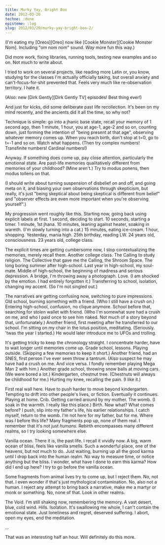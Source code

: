 ```yaml
---
title: Murky Yay, Bright Boo
date: 2012-03-20
techne: :done
episteme: :log
slug: 2012/03/20/murky-yay-bright-boo-2/
---
```


(I'm eating my [Oreos][Oreo] now like [Cookie Monster][Cookie Monster Nom]. Including "om nom nom" sound. *Way* more fun this way.)

Did more work, fixing libraries, running tools, testing new examples and so on. Not much to write about.

I tried to work on several projects, like reading more Latin or, you know, studying for the classes I'm actually officially taking, but overall anxiety and can't-focus-for-shit prevented that. Feels very much like re-observation territory. I hate it.

(Also: new [Dirk Gently][Dirk Gently TV] episodes! Best thing ever!)

And just for kicks, did some deliberate past life recollection. It's been on my mind recently, and the ancients did it all the time, so why not? 

Technique is simple: go into a jhanic base state, recall your memory of 1 second ago, then 1 minute, 1 hour, you at age-1, age-2 and so on, counting down, just forming the intention of "being present at that age", observing whatever memory comes up. When you reach birth, don't stop at t=0, go to t=-1 and so on. Watch what happens. (Then try complex numbers! Transfinite numbers! Cardinal numbers!)

Anyway. If something does come up, pay close attention, particularly the emotional state. Are past-life memories qualitatively different from memories of your childhood? (Mine aren't.) Try to modus ponens, then modus tollens on that.

(I should write about turning suspension of disbelief on and off, and going meta on it, and biasing your own observations through skepticism, but really, it's just "being skeptical about being skeptical is different from belief" and "observer effects are even more important when you're observing yourself".)

My progression went roughly like this. Starting now, going back using explicit labels at first. 1 second, deciding to start. 10 seconds, starting a timer. 1 minute, 1st jhana. 10 minutes, leaning against heater, soaking in warmth. (I'm slowly turning into a cat.) 15 minutes, eating ice-cream. 1 hour, shopping. Yesterday, mania high. 25th birthday, reading LW. 24 years old, consciousness. 23 years old, college class. 

The explicit times are getting cumbersome now, I stop contextualizing the memories, merely recall them. Another college class. The Calling to study religion. The Collective that gave me the Calling, the Shroom Space. The long boring summer after high-school. Last year in high-school, my soul-mate. Middle of high-school, the beginning of madness and serious depression. A bridge, I'm throwing away a photograph. Love. (I am shocked by the emotion. I had entirely forgotten it.) Transferring to school, isolation, changing my accent. (So I'm not singled out.) 

The narratives are getting confusing now, switching to pure impressions. Old school, burning something with a friend. (Who I still have a crush on.) Entering high-school, confusion, no clique anymore. School before that, searching for stolen wallet with friend. (Who I'm somewhat sure had a crush on me, and who I paid once to see him naked. Not much of a story beyond that, unfortunately.) Another friend, first meeting after he transferred to our school. I'm sitting on my chair in the lotus position, meditating. (Seriously. 'twas the year I started.) He would later introduce me to UFOs and trolling.

It's getting tricky to keep the chronology straight. I concentrate harder, have to wait longer until memories come up. Grade school, lessons. Playing outside. (Skipping a few memories to keep it short.) Another friend, had an SNES, first person I've ever seen throw a tantrum. (Also suspect he may have had a crush on me. And vice versa. I fondly remember playing Mega Man 2 with him.) Another grade school, throwing snow balls at moving cars. (We were bored a lot.) Kindergarten, chestnut tree. (Chestnuts will always be childhood for me.) Hurting my knee, recalling the pain. (I like it.)

First real wall here. Have to push harder to move beyond kindergarten. Tempting to drift into other people's lives, or fiction. Eventually it continues. Playing at home. Crib. Getting carried around by my mother. The womb. (I soak in the warmth. I really like this place.) Birth. Now what? What comes before? I push, slip into my father's life, his earlier relationships. I catch myself, return to the womb. I'm not here for my father, but for me. Where was *I* before this life? Many fragments pop up, none of them real. I remember that it's not just *humans*. Rebirth encompasses many different realms, so I try looking somewhere else.

Vanilla ocean. There it is, the past life. I recall it vividly now. A big, warm ocean of bliss, feels like vanilla smells. Such a wonderful place, one of the heavens, but not much to do. Just waiting, burning up all the good karma until I drop back into the human realm. No way to measure time, or notice anything but the bliss. I wonder, what have I done to earn this karma? How did I end up here? I try to go before the vanilla ocean.

Some fragments from animal lives try to come up, but I reject them. No, not that. I even wonder if that's just mythological contamination. No, also not a human. I reject any attempt to bring back a narrative, make me a martyr or monk or something. No, none of that. Look in other realms.

The Void. I'm still shaking now, remembering the memory. A vast desert, blue, cold wind. Hills. Isolation. It's swallowing me whole, I can't contain the emotional state. Just loneliness and regret, deserved suffering. I abort, open my eyes, end the meditation.

...

That was an interesting half an hour. Will definitely do this more.
